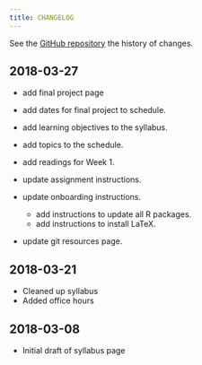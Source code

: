 ```yaml
---
title: CHANGELOG
---
```


See the [GitHub repository](https://github.com/UW-POLS503/2018/commits/master) the history of changes.

## 2018-03-27

-   add final project page
-   add dates for final project to schedule.
-   add learning objectives to the syllabus.
-   add topics to the schedule.
-   add readings for Week 1.
-   update assignment instructions.
-   update onboarding instructions. 

    -   add instructions to update all R packages.
    -   add instructions to install LaTeX.

-   update git resources page.


## 2018-03-21

- Cleaned up syllabus
- Added office hours

## 2018-03-08

- Initial draft of syllabus page

